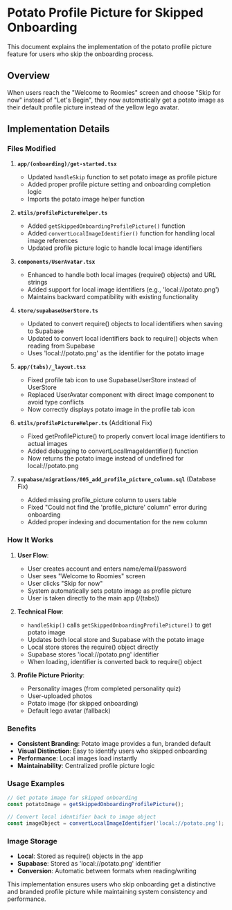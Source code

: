 # Potato Profile Picture for Skipped Onboarding

This document explains the implementation of the potato profile picture feature for users who skip the onboarding process.

## Overview

When users reach the "Welcome to Roomies" screen and choose "Skip for now" instead of "Let's Begin", they now automatically get a potato image as their default profile picture instead of the yellow lego avatar.

## Implementation Details

### Files Modified

1. **`app/(onboarding)/get-started.tsx`**
   - Updated `handleSkip` function to set potato image as profile picture
   - Added proper profile picture setting and onboarding completion logic
   - Imports the potato image helper function

2. **`utils/profilePictureHelper.ts`**
   - Added `getSkippedOnboardingProfilePicture()` function
   - Added `convertLocalImageIdentifier()` function for handling local image references
   - Updated profile picture logic to handle local image identifiers

3. **`components/UserAvatar.tsx`**
   - Enhanced to handle both local images (require() objects) and URL strings
   - Added support for local image identifiers (e.g., 'local://potato.png')
   - Maintains backward compatibility with existing functionality

4. **`store/supabaseUserStore.ts`**
   - Updated to convert require() objects to local identifiers when saving to Supabase
   - Updated to convert local identifiers back to require() objects when reading from Supabase
   - Uses 'local://potato.png' as the identifier for the potato image

5. **`app/(tabs)/_layout.tsx`**
   - Fixed profile tab icon to use SupabaseUserStore instead of UserStore
   - Replaced UserAvatar component with direct Image component to avoid type conflicts
   - Now correctly displays potato image in the profile tab icon

6. **`utils/profilePictureHelper.ts`** (Additional Fix)
   - Fixed getProfilePicture() to properly convert local image identifiers to actual images
   - Added debugging to convertLocalImageIdentifier() function
   - Now returns the potato image instead of undefined for local://potato.png

7. **`supabase/migrations/005_add_profile_picture_column.sql`** (Database Fix)
   - Added missing profile_picture column to users table 
   - Fixed "Could not find the 'profile_picture' column" error during onboarding
   - Added proper indexing and documentation for the new column

### How It Works

1. **User Flow**:
   - User creates account and enters name/email/password
   - User sees "Welcome to Roomies" screen
   - User clicks "Skip for now"
   - System automatically sets potato image as profile picture
   - User is taken directly to the main app (/(tabs))

2. **Technical Flow**:
   - `handleSkip()` calls `getSkippedOnboardingProfilePicture()` to get potato image
   - Updates both local store and Supabase with the potato image
   - Local store stores the require() object directly
   - Supabase stores 'local://potato.png' identifier
   - When loading, identifier is converted back to require() object

3. **Profile Picture Priority**:
   - Personality images (from completed personality quiz)
   - User-uploaded photos
   - Potato image (for skipped onboarding)
   - Default lego avatar (fallback)

### Benefits

- **Consistent Branding**: Potato image provides a fun, branded default
- **Visual Distinction**: Easy to identify users who skipped onboarding
- **Performance**: Local images load instantly
- **Maintainability**: Centralized profile picture logic

### Usage Examples

```typescript
// Get potato image for skipped onboarding
const potatoImage = getSkippedOnboardingProfilePicture();

// Convert local identifier back to image object
const imageObject = convertLocalImageIdentifier('local://potato.png');
```

### Image Storage

- **Local**: Stored as require() objects in the app
- **Supabase**: Stored as 'local://potato.png' identifier
- **Conversion**: Automatic between formats when reading/writing

This implementation ensures users who skip onboarding get a distinctive and branded profile picture while maintaining system consistency and performance. 
